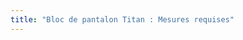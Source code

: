 ```yaml
---
title: "Bloc de pantalon Titan : Mesures requises"
---
```


<PatternMeasurements pattern='titan' />
